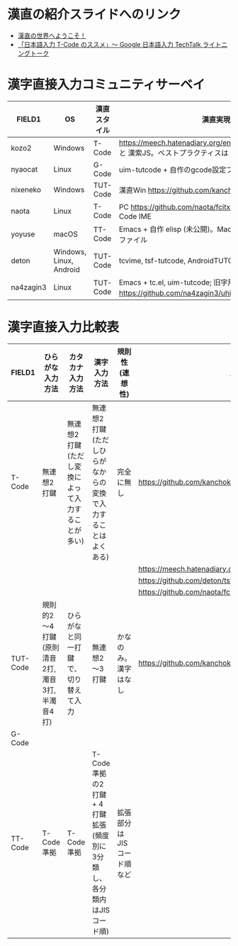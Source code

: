 # 漢直の紹介スライドへのリンク

- [漢直の世界へようこそ！](https://at-aka.blogspot.com/2010/10/t-code-google-techtalk.html)
- [「日本語入力 T-Code のススメ」〜 Google 日本語入力 TechTalk ライトニングトーク](https://at-aka.blogspot.com/2010/10/t-code-google-techtalk.html)

# 漢字直接入力コミュニティサーベイ

|FIELD1   |OS                     |漢直スタイル  |漢直実現方法                                                                                               |
|---------|-----------------------|--------|-----------------------------------------------------------------------------------------------------|
|kozo2    |Windows                |T-Code  |https://meech.hatenadiary.org/entry/20101222/1293037939 と 漢索JS。ベストプラクティスは https://kanchoku.github.io/|
|nyaocat  |Linux                  |G-Code  |uim-tutcode + 自作のgcode設定ファイル                                                                         |
|nixeneko |Windows                |TUT-Code|漢直Win https://github.com/kanchoku/kw                                                                 |
|naota    |Linux                  |T-Code  |PC https://github.com/naota/fcitx-tcode Android 自作のT-Code IME                                        |
|yoyuse   |macOS                  |TT-Code |Emacs + 自作 elisp (未公開)。MacUIM + 自作の TT-code 設定ファイル                                                   |
|deton    |Windows, Linux, Android|TUT-Code|tcvime, tsf-tutcode, AndroidTUTCode                                                                  |
|na4zagin3|Linux                  |TUT-Code|Emacs + tc.el, uim-tutcode; 旧字用キーマップを https://github.com/na4zagin3/uhim-dict で生成                     |

# 漢字直接入力比較表

|FIELD1   |ひらがな入力方法               |カタカナ入力方法|漢字入力方法                                                                                               |規則性(連想性)      |入力実現方法                                                  |ウェブサイト                                       |
|---------|-----------------------|--------|-----------------------------------------------------------------------------------------------------|--------------|--------------------------------------------------------|---------------------------------------------|
|T-Code   |無連想2打鍵                 |無連想2打鍵 (ただし変換によって入力することが多い)|無連想2打鍵 (ただしひらがなからの変換で入力することはよくある)                                                                    |完全に無し         |https://github.com/kanchoku/tc#install%E6%96%B9%E6%B3%95|http://openlab.ring.gr.jp/tcode/intro.html   |
|         |                       |        |                                                                                                     |              |https://meech.hatenadiary.org/entry/20101222/1293037939 |                                             |
|         |                       |        |                                                                                                     |              |https://github.com/deton/tsf-tutcode                    |                                             |
|         |                       |        |                                                                                                     |              |https://github.com/naota/fcitx-tcode                    |                                             |
|TUT-Code |規則的2～4打鍵(原則清音2打, 濁音3打, 半濁音4打)|ひらがなと同一打鍵で、切り替えて入力|無連想2～3打鍵                                                                                             |かなのみ。漢字はなし    |https://github.com/kanchoku/kw                          |https://crew-lab.sfc.keio.ac.jp/projects/tut/|
|G-Code   |                       |        |                                                                                                     |              |                                                        |                                             |
|TT-Code  |T-Code準拠               |T-Code準拠|T-Code準拠の2打鍵 + 4打鍵拡張(頻度別に3分類し、各分類内はJISコード順)                                                          |拡張部分はJISコード順など|                                                        |                                             |
